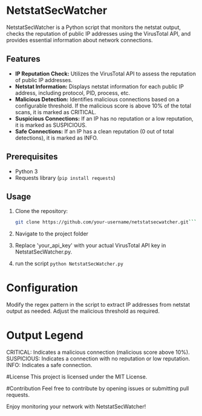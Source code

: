 # NetstatSecWatcher

NetstatSecWatcher is a Python script that monitors the netstat output, checks the reputation of public IP addresses using the VirusTotal API, and provides essential information about network connections.

## Features

- **IP Reputation Check:** Utilizes the VirusTotal API to assess the reputation of public IP addresses.
- **Netstat Information:** Displays netstat information for each public IP address, including protocol, PID, process, etc.
- **Malicious Detection:** Identifies malicious connections based on a configurable threshold. If the malicious score is above 10% of the total scans, it is marked as CRITICAL.
- **Suspicious Connections:** If an IP has no reputation or a low reputation, it is marked as SUSPICIOUS.
- **Safe Connections:** If an IP has a clean reputation (0 out of total detections), it is marked as INFO.

## Prerequisites

- Python 3
- Requests library (`pip install requests`)

## Usage

1. Clone the repository:

   ```bash
   git clone https://github.com/your-username/netstatsecwatcher.git```
  2. Navigate to the project folder
  3. Replace 'your_api_key' with your actual VirusTotal API key in NetstatSecWatcher.py.
  4. run the script `python NetstatSecWatcher.py`

# Configuration
Modify the regex pattern in the script to extract IP addresses from netstat output as needed.
Adjust the malicious threshold as required.

# Output Legend
CRITICAL: Indicates a malicious connection (malicious score above 10%).
SUSPICIOUS: Indicates a connection with no reputation or low reputation.
INFO: Indicates a safe connection.

#License
This project is licensed under the MIT License.

#Contribution
Feel free to contribute by opening issues or submitting pull requests.

Enjoy monitoring your network with NetstatSecWatcher!
